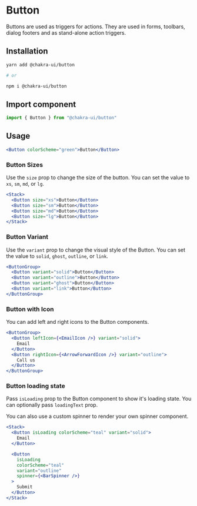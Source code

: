 # Button

Buttons are used as triggers for actions. They are used in forms, toolbars,
dialog footers and as stand-alone action triggers.

## Installation

```sh
yarn add @chakra-ui/button

# or

npm i @chakra-ui/button
```

## Import component

```jsx
import { Button } from "@chakra-ui/button"
```

## Usage

```jsx
<Button colorScheme="green">Button</Button>
```

### Button Sizes

Use the `size` prop to change the size of the button. You can set the value to
`xs`, `sm`, `md`, or `lg`.

```jsx
<Stack>
  <Button size="xs">Button</Button>
  <Button size="sm">Button</Button>
  <Button size="md">Button</Button>
  <Button size="lg">Button</Button>
</Stack>
```

### Button Variant

Use the `variant` prop to change the visual style of the Button. You can set the
value to `solid`, `ghost`, `outline`, or `link`.

```jsx
<ButtonGroup>
  <Button variant="solid">Button</Button>
  <Button variant="outline">Button</Button>
  <Button variant="ghost">Button</Button>
  <Button variant="link">Button</Button>
</ButtonGroup>
```

### Button with Icon

You can add left and right icons to the Button components.

```jsx
<ButtonGroup>
  <Button leftIcon={<EmailIcon />} variant="solid">
    Email
  </Button>
  <Button rightIcon={<ArrowForwardIcon />} variant="outline">
    Call us
  </Button>
</ButtonGroup>
```

### Button loading state

Pass `isLoading` prop to the Button component to show it's loading state. You
can optionally pass `loadingText` prop.

You can also use a custom spinner to render your own spinner component.

```jsx
<Stack>
  <Button isLoading colorScheme="teal" variant="solid">
    Email
  </Button>

  <Button
    isLoading
    colorScheme="teal"
    variant="outline"
    spinner={<BarSpinner />}
  >
    Submit
  </Button>
</Stack>
```
